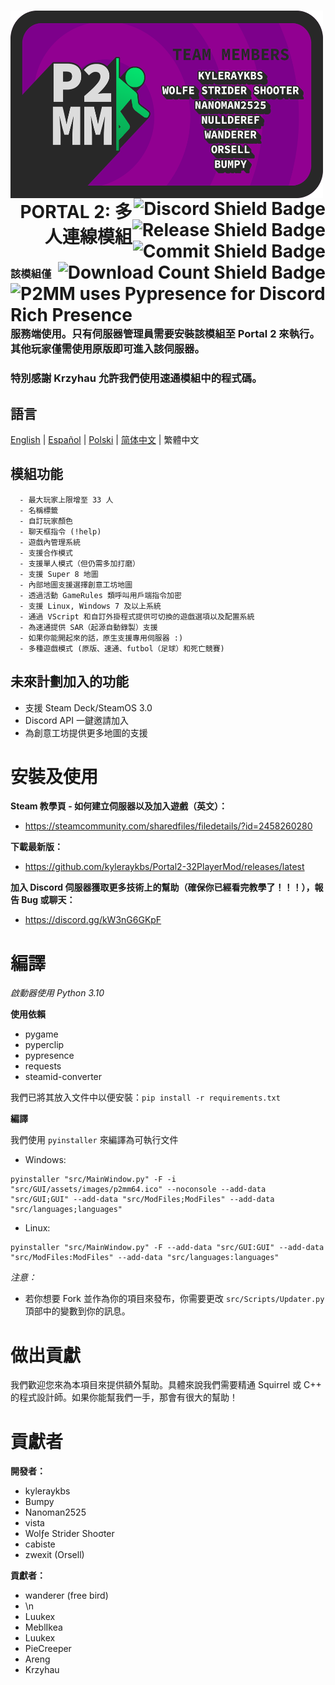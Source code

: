 <h1>
  <img src="/Images/P2MMBannerREADME.png" alt="P2MMBannerREADME" width="500" height="300" align="left">
  <a href="https://discord.gg/nXRygGNxyK">
    <img src="https://img.shields.io/discord/839651379034193920?color=blue&label=Discord%20%E7%A4%BE%E7%BE%A4&style=for-the-badge&logo=discord&logoWidth=20" alt="Discord Shield Badge" align="right">
  </a>
  <br>
  <a href="https://github.com/kyleraykbs/Portal2-32PlayerMod/releases/latest">
    <img src="https://img.shields.io/github/release-date/kyleraykbs/Portal2-32PlayerMod?color=red&label=%E6%9C%80%E6%96%B0%E7%89%88%E6%9C%AC&style=for-the-badge" alt="Release Shield Badge" align="right">
  </a>
  <br>
  <a href="https://github.com/kyleraykbs/Portal2-32PlayerMod/commits/main">
    <img src="https://img.shields.io/github/last-commit/kyleraykbs/Portal2-32PlayerMod?label=%E6%9C%80%E5%BE%8C%E6%8F%90%E4%BA%A4&style=for-the-badge" alt="Commit Shield Badge" align="right">
  </a>
  <br>
    <a href="https://github.com/kyleraykbs/Portal2-32PlayerMod/releases/latest"><img src="https://img.shields.io/github/downloads/kyleraykbs/Portal2-32PlayerMod/total?label=%E4%B8%8B%E8%BC%89%E6%AC%A1%E6%95%B8&style=for-the-badge" alt="Download Count Shield Badge" align="right">
  </a>
  <br>
  <a href="https://github.com/qwertyquerty/pypresence">
    <img src="https://img.shields.io/badge/using-pypresence-00bb88.svg?style=for-the-badge&logo=discord&logoWidth=20&label=%E6%AD%A3%E4%BD%BF%E7%94%A8" alt="P2MM uses Pypresence for Discord Rich Presence" align="right">
  </a>
  <br>
  <br>
  <p align="right">PORTAL 2: 多人連線模組</p>
</h1>

### 該模組僅服務端使用。只有伺服器管理員需要安裝該模組至 Portal 2 來執行。其他玩家僅需使用原版即可進入該伺服器。

### 特別感謝 Krzyhau 允許我們使用速通模組中的程式碼。

## 語言
[English](README.md) | [Español](README.es.md) | [Polski](README.pl.md) | [简体中文](README.zh-CN.md) | 繁體中文

## 模組功能
```
  - 最大玩家上限增至 33 人
  - 名稱標籤
  - 自訂玩家顏色
  - 聊天框指令 (!help)
  - 遊戲內管理系統
  - 支援合作模式
  - 支援單人模式（但仍需多加打磨） 
  - 支援 Super 8 地圖
  - 內部地圖支援選擇創意工坊地圖
  - 透過活動 GameRules 類呼叫用戶端指令加密
  - 支援 Linux, Windows 7 及以上系統
  - 通過 VScript 和自訂外掛程式提供可切換的遊戲選項以及配置系統
  - 為速通提供 SAR（起源自動錄製）支援
  - 如果你能開起來的話，原生支援專用伺服器 :)
  - 多種遊戲模式 (原版、速通、futbol（足球）和死亡競賽)
```

## 未來計劃加入的功能
- 支援 Steam Deck/SteamOS 3.0
- Discord API 一鍵邀請加入
- 為創意工坊提供更多地圖的支援

# 安裝及使用

**Steam 教學頁 - 如何建立伺服器以及加入遊戲（英文）：**
- https://steamcommunity.com/sharedfiles/filedetails/?id=2458260280

**下載最新版：**
- https://github.com/kyleraykbs/Portal2-32PlayerMod/releases/latest

**加入 Discord 伺服器獲取更多技術上的幫助（確保你已經看完教學了！！！），報告 Bug 或聊天：**
- https://discord.gg/kW3nG6GKpF


# 編譯

*啟動器使用 Python 3.10*

**使用依賴**
- pygame
- pyperclip
- pypresence
- requests
- steamid-converter

我們已將其放入文件中以便安裝：`pip install -r requirements.txt`

**編譯**

我們使用 `pyinstaller` 來編譯為可執行文件
- Windows:

```
pyinstaller "src/MainWindow.py" -F -i "src/GUI/assets/images/p2mm64.ico" --noconsole --add-data "src/GUI;GUI" --add-data "src/ModFiles;ModFiles" --add-data "src/languages;languages"
```

- Linux:

```
pyinstaller "src/MainWindow.py" -F --add-data "src/GUI:GUI" --add-data "src/ModFiles:ModFiles" --add-data "src/languages:languages"
```

*注意：*  
- 若你想要 Fork 並作為你的項目來發布，你需要更改 `src/Scripts/Updater.py` 頂部中的變數到你的訊息。


# 做出貢獻

我們歡迎您來為本項目來提供額外幫助。具體來說我們需要精通 Squirrel 或 C++ 的程式設計師。如果你能幫我們一手，那會有很大的幫助！

# 貢獻者

**開發者：**
- kyleraykbs
- Bumpy
- Nanoman2525
- vista
- Wolƒe Strider Shoσter
- cabiste
- zwexit (Orsell) 

**貢獻者：**
- wanderer (free bird)
- \n
- Luukex
- MeblIkea
- Luukex
- PieCreeper
- Areng
- Krzyhau
